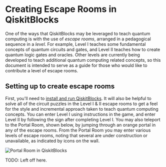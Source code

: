 # Creating Escape Rooms in QiskitBlocks

One of the ways that QiskitBlocks may be leveraged to teach quantum computing is with the use of *escape rooms*, arranged in a pedagogical sequence in a *level*. For example, Level I teaches some fundamental concepts of quantum circuits and gates, and Level II teaches how to create quantum logic gates and oracles. Other levels are currently being developed to teach additional quantum computing related concepts, so this document is intended to serve as a guide for those who would like to contribute a level of escape rooms.

## Setting up to create escape rooms

First, you'll need to [install and run QiskitBlocks](https://github.com/JavaFXpert/QiskitBlocks/blob/master/README.md). It will also be helpful to solve all of the circuit puzzles in the Level I & II escape rooms to get a feel for the style and incremental approach taken to teach quantum computing concepts. You can enter Level I using instructions in the game, and enter Level II by following the  sign after completing Level I. You may also teleport to the Portal Room, shown below, by jumping through an orange portal in any of the escape rooms. From the Portal Room you may enter various levels of escape rooms, noting that several are under construction or unavailable, as indicated by icons on the wall.

![Portal Room in QiskitBlocks](https://github.com/JavaFXpert/QiskitBlocks/raw/master/qiskitblocks_portal_room.png)

TODO: Left off here.